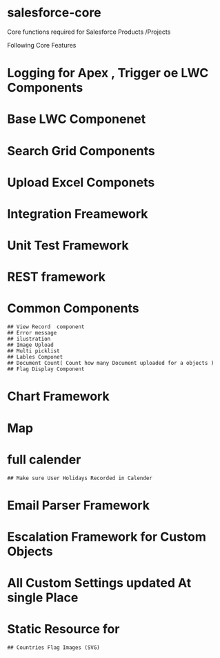 # salesforce-core
Core functions required for Salesforce Products /Projects

Following Core Features 

# Logging for Apex , Trigger oe LWC Components

# Base LWC Componenet 

# Search Grid Components 

# Upload Excel Componets 

# Integration Freamework

# Unit Test Framework

# REST framework

# Common Components 
    ## View Record  component 
    ## Error message 
    ## ilustration 
    ## Image Upload 
    ## Multi picklist 
    ## Lables Componet 
    ## Document Count( Count how many Document uploaded for a objects )
    ## Flag Display Component 
# Chart Framework 

# Map 

# full calender
    ## Make sure User Holidays Recorded in Calender

# Email Parser Framework 

# Escalation Framework for Custom Objects 

# All Custom Settings updated At single Place


# Static Resource for 
    ## Countries Flag Images (SVG)

